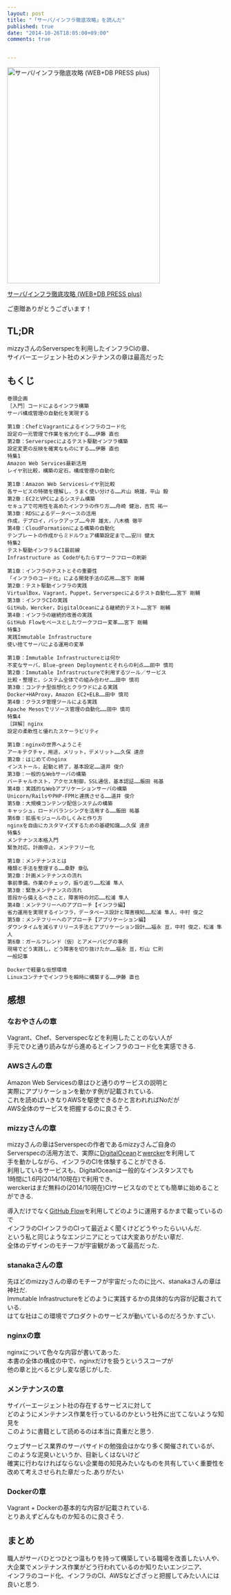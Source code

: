 ```yaml
---
layout: post
title: "「サーバ/インフラ徹底攻略」を読んだ"
published: true
date: "2014-10-26T18:05:00+09:00"
comments: true


---
```


<a href="http://www.amazon.co.jp/%E3%82%B5%E3%83%BC%E3%83%90-%E3%82%A4%E3%83%B3%E3%83%95%E3%83%A9%E5%BE%B9%E5%BA%95%E6%94%BB%E7%95%A5-WEB-PRESS-plus/dp/4774167681%3FSubscriptionId%3D0AVSM5SVKRWTFMG7ZR82%26tag%3D13nightcrows-22%26linkCode%3Dxm2%26camp%3D2025%26creative%3D165953%26creativeASIN%3D4774167681" target="_blank" title="サーバ/インフラ徹底攻略 (WEB+DB PRESS plus)"><img src="http://ecx.images-amazon.com/images/I/61FyzLfkvnL.jpg" width="354" height="500" alt="サーバ/インフラ徹底攻略 (WEB+DB PRESS plus)" /></a>

<a href="http://www.amazon.co.jp/%E3%82%B5%E3%83%BC%E3%83%90-%E3%82%A4%E3%83%B3%E3%83%95%E3%83%A9%E5%BE%B9%E5%BA%95%E6%94%BB%E7%95%A5-WEB-PRESS-plus/dp/4774167681%3FSubscriptionId%3D0AVSM5SVKRWTFMG7ZR82%26tag%3D13nightcrows-22%26linkCode%3Dxm2%26camp%3D2025%26creative%3D165953%26creativeASIN%3D4774167681" target="_blank">サーバ/インフラ徹底攻略 (WEB+DB PRESS plus)</a>

ご恵贈ありがとうございます！

## TL;DR

mizzyさんのServerspecを利用したインフラCIの章、  
サイバーエージェント社のメンテナンスの章は最高だった  


## もくじ


```
巻頭企画
［入門］コードによるインフラ構築
サーバ構成管理の自動化を実現する

第1章：ChefとVagrantによるインフラのコード化
設定の一元管理で作業を省力化する……伊藤 直也
第2章：Serverspecによるテスト駆動インフラ構築
設定変更の反映を確実なものにする……伊藤 直也
特集1
Amazon Web Services最新活用
レイヤ別比較，構築の定石，構成管理の自動化

第1章：Amazon Web Servicesレイヤ別比較
各サービスの特徴を理解し，うまく使い分ける……片山 暁雄，平山 毅
第2章：EC2とVPCによるシステム構築
セキュアで可用性を高めたインフラの作り方……舟崎 健治，吉荒 祐一
第3章：RDSによるデータベースの活用
作成，デプロイ，バックアップ……今井 雄太，八木橋 徹平
第4章：CloudFormationによる構築の自動化
テンプレートの作成からミドルウェア構築設定まで……安川 健太
特集2
テスト駆動インフラ＆CI最前線
Infrastructure as Codeがもたらすワークフローの刷新

第1章：インフラのテストとその重要性
「インフラのコード化」による開発手法の応用……宮下 剛輔
第2章：テスト駆動インフラの実践
VirtualBox，Vagrant，Puppet，Serverspecによるテスト自動化……宮下 剛輔
第3章：インフラCIの実践
GitHub，Wercker，DigitalOceanによる継続的テスト……宮下 剛輔
第4章：インフラの継続的改善の実践
GitHub Flowをベースとしたワークフロー変革……宮下 剛輔
特集3
実践Immutable Infrastructure
使い捨てサーバによる運用の変革

第1章：Immutable Infrastructureとは何か
不変なサーバ，Blue-green Deploymentとそれらの利点……田中 慎司
第2章：Immutable Infrastructureで利用するツール／サービス
比較・整理と，システム全体での組み合わせ……田中 慎司
第3章：コンテナ型仮想化とクラウドによる実践
Docker+HAProxy，Amazon EC2+ELB……田中 慎司
第4章：クラスタ管理ツールによる実践
Apache Mesosでリソース管理の自動化……田中 慎司
特集4
［詳解］nginx
設定の柔軟性と優れたスケーラビリティ

第1章：nginxの世界へようこそ
アーキテクチャ，用途，メリット，デメリット……久保 達彦
第2章：はじめてのnginx
インストール，起動と終了，基本設定……道井 俊介
第3章：一般的なWebサーバの構築
バーチャルホスト，アクセス制御，SSL通信，基本認証……飯田 祐基
第4章：実践的なWebアプリケーションサーバの構築
Unicorn/RailsやPHP-FPMと連携させる……道井 俊介
第5章：大規模コンテンツ配信システムの構築
キャッシュ，ロードバランシングを活用する……飯田 祐基
第6章：拡張モジュールのしくみと作り方
nginxを自由にカスタマイズするための基礎知識……久保 達彦
特集5
メンテナンス本格入門
緊急対応，計画停止，メンテフリー化

第1章：メンテナンスとは
種類と手法を整理する……桑野 章弘
第2章：計画メンテナンスの流れ
事前準備，作業のチェック，振り返り……松浦 隼人
第3章：緊急メンテナンスの流れ
普段から備えるべきこと，障害時の対応……松浦 隼人
第4章：メンテフリーへのアプローチ【インフラ編】
省力運用を実現するインフラ，データベース設計と障害検知……松浦 隼人，中村 俊之
第5章：メンテフリーへのアプローチ【アプリケーション編】
ダウンタイムを減らすリリース手法とアプリケーション設計……福永 亘，中村 俊之，松浦 隼人
第6章：ガールフレンド（仮）とアメーバピグの事例
現場でどう実践し，どう障害を切り抜けたか……福永 亘，杉山 仁則
一般記事

Dockerで軽量な仮想環境
Linuxコンテナでインフラを瞬時に構築する……伊藤 直也
```

## 感想

### なおやさんの章

Vagrant、Chef、Serverspecなどを利用したことのない人が  
手元でひと通り読みながら進めるとインフラのコード化を実感できる.  


### AWSさんの章

Amazon Web Servicesの章はひと通りのサービスの説明と  
実際にアプリケーションを動かす例が記載されている.  
これを読めばいきなりAWSを駆使できるかと言われればNoだが  
AWS全体のサービスを把握するのに良さそう.


### mizzyさんの章

mizzyさんの章はServerspecの作者であるmizzyさんご自身の  
Serverspecの活用方法で、実際に[DigitalOcean](https://www.digitalocean.com/)と[wercker](http://wercker.com/)を利用して  
手を動かしながら、インフラのCIを体験することができる.  
利用しているサービスも、DigitalOceanは一般的なインスタンスでも  
1時間に1.6円(2014/10現在)で利用でき、  
werckerはまだ無料の(2014/10現在)CIサービスなのでとても簡単に始めることができる.  
  
導入だけでなく[GitHub Flow](http://scottchacon.com/2011/08/31/github-flow.html)を利用してどのように運用するかまで載っているので  
インフラのCIインフラのCIって最近よく聞くけどどうやったらいいんだ.  
という私と同じようなエンジニアにとっては大変ありがたい章だ.  
全体のデザインのモチーフが宇宙観があって最高だった.
  

### stanakaさんの章

先ほどのmizzyさんの章のモチーフが宇宙だったのに比べ、stanakaさんの章は神社だ.  
Immutable Infrastructureをどのように実践するかの具体的な内容が記載されている.  
はてな社はこの環境でプロダクトのサービスが動いているのだろうか.すごい.  


### nginxの章

nginxについて色々な内容が書いてあった.  
本書の全体の構成の中で、nginxだけを扱うというスコープが  
他の章と比べると少し変な感じがした.

### メンテナンスの章

サイバーエージェント社の存在するサービスに対して  
どのようにメンテナンス作業を行っているのかという社外に出てこないような知見を  
このように書籍として読めるのは本当に貴重だと思う.  
  
ウェブサービス業界のサーバサイドの勉強会はかなり多く開催されているが、  
このような泥臭いというか、目新しくはないけど  
確実に行わなければならない企業毎の知見みたいなものを共有していく重要性を  
改めて考えさせられた章だった.ありがたい  

### Dockerの章

Vagrant + Dockerの基本的な内容が記載されている.  
とりあえずどんなものか知るのに良さそう.
  

## まとめ

職人がサーバひとつひとつ温もりを持って構築している職場を改善したい人や、  
大企業でメンテナンス作業がどう行われているのか知りたいエンジニア、  
インフラのコード化、インフラのCI、AWSなどざざっと把握してみたい人には良いと思う.  
  
